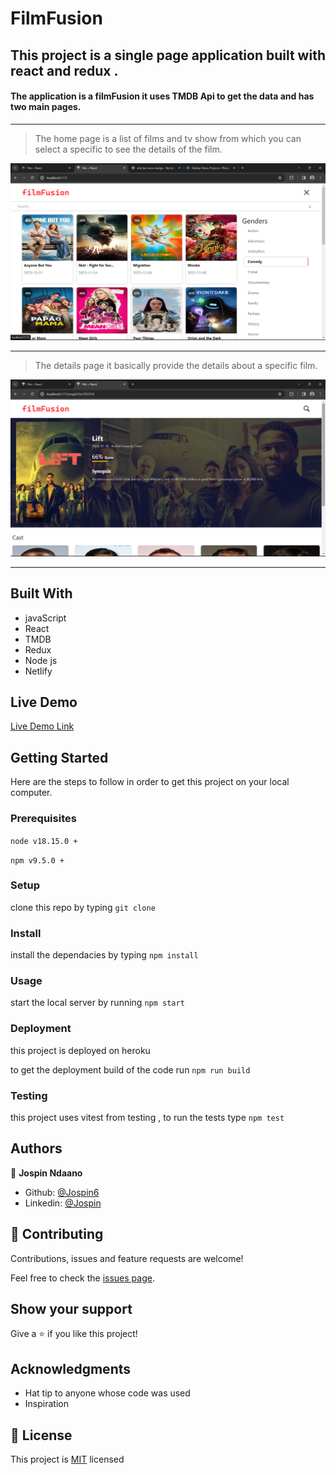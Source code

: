 # FilmFusion
##  This project is a single page application built with react and redux .
#### The application is a filmFusion it uses TMDB Api to get the data and has two main pages.
<hr />

> The home page is a list of films and tv show from which you can select a specific to see the details of the film.

![screenshot](./home.png)

<hr />

> The details page it basically provide the details about a specific film.

![screenshot](./details.png)

<hr />

## Built With

- javaScript
- React
- TMDB
- Redux
- Node js
- Netlify

## Live Demo

[Live Demo Link](https://filmsfusion.netlify.app/)

## Getting Started

Here are the steps to follow in order to get this project on your local computer.

### Prerequisites

`node v18.15.0 +`

`npm v9.5.0 +`

### Setup

clone this repo by typing `git clone`

### Install

install the dependacies by typing `npm install`

### Usage

start the local server by running `npm start`

### Deployment

this project is deployed on heroku

to get the deployment build of the code run `npm run build`

### Testing

this project uses vitest from testing , to run the tests type `npm test` 

## Authors

👤 **Jospin Ndaano**

- Github: [@Jospin6](https://github.com/Jospin6)
- Linkedin: [@Jospin](https://www.linkedin.com/in/jospin-ndagano-8474b7267/)

## 🤝 Contributing

Contributions, issues and feature requests are welcome!

Feel free to check the [issues page](issues/).

## Show your support

Give a ⭐️ if you like this project!

## Acknowledgments

- Hat tip to anyone whose code was used
- Inspiration

## 📝 License

This project is [MIT](lic.url) licensed
